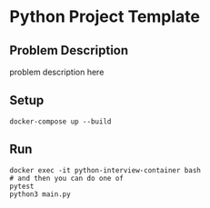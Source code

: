 # Python Project Template

## Problem Description

problem description here

## Setup

    docker-compose up --build



## Run

    docker exec -it python-interview-container bash
    # and then you can do one of
    pytest
    python3 main.py
    
